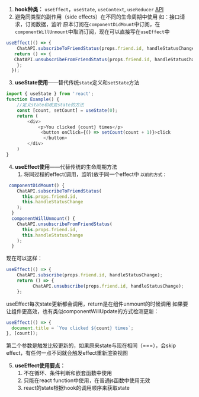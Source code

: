 1. **hook种类：**
   `useEffect`，`useState`, `useContext`, `useReducer`
   [API](https://reactjs.org/docs/hooks-reference.html)
2.  避免同类型的副作用（side effects）在不同的生命周期中使用
 如：接口请求，订阅数据，监听
    原本订阅在`componentDidMount`中订阅，在`componentWillUnmount`中取消订阅，现在可以直接写在`useEffect`中
    
```javascript
useEffect(() => {
    ChatAPI.subscribeToFriendStatus(props.friend.id, handleStatusChange);
   return () => {
   ChatAPI.unsubscribeFromFriendStatus(props.friend.id, handleStatusChange);
    };
  });
```

3. **useState使用**——替代传统`state`定义和`setState`方法
```javascript
import { useState } from 'react';
function Example() {
    //定义state和改变state的方法
    const [count, setCount] = useState(0);
    return (
        <div>
            <p>You clicked {count} times</p>
             <button onClick={() => setCount(count + 1)}>click
              </button>
        </div>
    )
}
```

4. **useEffect使用**——代替传统的生命周期方法
    1. 将同过程的effect(调用，监听)放于同一个effect中
    `以前的方式：` 
```javascript
 componentDidMount() {
    ChatAPI.subscribeToFriendStatus(
      this.props.friend.id,
      this.handleStatusChange
    );
  }
  componentWillUnmount() {
    ChatAPI.unsubscribeFromFriendStatus(
      this.props.friend.id,
      this.handleStatusChange
    );
  }
```
现在可以这样：
 
```javascript
useEffect(() => {
    ChatAPI.subscribe(props.friend.id, handleStatusChange);
    return () => {
          ChatAPI.unsubscribe(props.friend.id, handleStatusChange);
    };
```
useEffect每次state更新都会调用，return是在组件unmount的时候调用
如果要让组件更高效，也有类似componentWillUpdate的方式检测更新：
```javascript
useEffect(() => {
  document.title = `You clicked ${count} times`;
}, [count]); 
```
第二个参数是触发比较更新的，如果原来state与现在相同（===），会skip effect，有任何一点不同就会触发effect重新渲染视图

5. **useEffect使用要点：**
    1. 不在循环、条件判断和嵌套函数中使用
    2. 只能在react function中使用，在普通js函数中使用无效
    3. react的state根据hook的调用顺序来获取state
